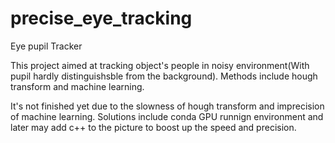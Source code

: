 # precise_eye_tracking
Eye pupil Tracker

This project aimed at tracking object's people in noisy environment(With pupil hardly distinguishsble from the background). Methods include hough transform and machine learning.

It's not finished yet due to the slowness of hough transform and imprecision of machine learning. Solutions include conda GPU runnign environment and later may add c++ to the picture to boost up the speed and precision.

